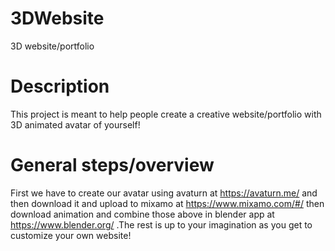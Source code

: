 # 3DWebsite
3D website/portfolio

# Description 
This project is meant to help people create a creative website/portfolio with 3D animated avatar of yourself!

# General steps/overview
First we have to create our avatar using avaturn at https://avaturn.me/ and then download it and upload to mixamo at https://www.mixamo.com/#/ then download animation and combine those above in blender app at https://www.blender.org/ .The rest is up to your imagination as you get to customize your own website!
